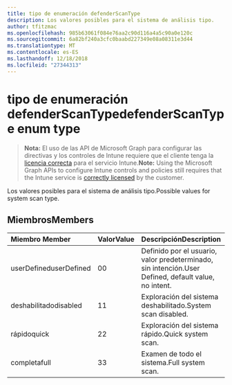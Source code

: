 ```yaml
---
title: tipo de enumeración defenderScanType
description: Los valores posibles para el sistema de análisis tipo.
author: tfitzmac
ms.openlocfilehash: 985b63061f084e76aa2c90d116a4a5c90a0e120c
ms.sourcegitcommit: 6a82bf240a3cfc0baabd227349e08a08311e3d44
ms.translationtype: MT
ms.contentlocale: es-ES
ms.lasthandoff: 12/18/2018
ms.locfileid: "27344313"
---
```

# <a name="defenderscantype-enum-type"></a><span data-ttu-id="1a655-103">tipo de enumeración defenderScanType</span><span class="sxs-lookup"><span data-stu-id="1a655-103">defenderScanType enum type</span></span>

> <span data-ttu-id="1a655-104">**Nota:** El uso de las API de Microsoft Graph para configurar las directivas y los controles de Intune requiere que el cliente tenga la [licencia correcta](https://go.microsoft.com/fwlink/?linkid=839381) para el servicio Intune.</span><span class="sxs-lookup"><span data-stu-id="1a655-104">**Note:** Using the Microsoft Graph APIs to configure Intune controls and policies still requires that the Intune service is [correctly licensed](https://go.microsoft.com/fwlink/?linkid=839381) by the customer.</span></span>

<span data-ttu-id="1a655-105">Los valores posibles para el sistema de análisis tipo.</span><span class="sxs-lookup"><span data-stu-id="1a655-105">Possible values for system scan type.</span></span>
## <a name="members"></a><span data-ttu-id="1a655-106">Miembros</span><span class="sxs-lookup"><span data-stu-id="1a655-106">Members</span></span>
|<span data-ttu-id="1a655-107">Miembro	</span><span class="sxs-lookup"><span data-stu-id="1a655-107">Member</span></span>|<span data-ttu-id="1a655-108">Valor</span><span class="sxs-lookup"><span data-stu-id="1a655-108">Value</span></span>|<span data-ttu-id="1a655-109">Descripción</span><span class="sxs-lookup"><span data-stu-id="1a655-109">Description</span></span>|
|:---|:---|:---|
|<span data-ttu-id="1a655-110">userDefined</span><span class="sxs-lookup"><span data-stu-id="1a655-110">userDefined</span></span>|<span data-ttu-id="1a655-111">0</span><span class="sxs-lookup"><span data-stu-id="1a655-111">0</span></span>|<span data-ttu-id="1a655-112">Definido por el usuario, valor predeterminado, sin intención.</span><span class="sxs-lookup"><span data-stu-id="1a655-112">User Defined, default value, no intent.</span></span>|
|<span data-ttu-id="1a655-113">deshabilitado</span><span class="sxs-lookup"><span data-stu-id="1a655-113">disabled</span></span>|<span data-ttu-id="1a655-114">1</span><span class="sxs-lookup"><span data-stu-id="1a655-114">1</span></span>|<span data-ttu-id="1a655-115">Exploración del sistema deshabilitado.</span><span class="sxs-lookup"><span data-stu-id="1a655-115">System scan disabled.</span></span>|
|<span data-ttu-id="1a655-116">rápido</span><span class="sxs-lookup"><span data-stu-id="1a655-116">quick</span></span>|<span data-ttu-id="1a655-117">2</span><span class="sxs-lookup"><span data-stu-id="1a655-117">2</span></span>|<span data-ttu-id="1a655-118">Exploración del sistema rápido.</span><span class="sxs-lookup"><span data-stu-id="1a655-118">Quick system scan.</span></span>|
|<span data-ttu-id="1a655-119">completa</span><span class="sxs-lookup"><span data-stu-id="1a655-119">full</span></span>|<span data-ttu-id="1a655-120">3</span><span class="sxs-lookup"><span data-stu-id="1a655-120">3</span></span>|<span data-ttu-id="1a655-121">Examen de todo el sistema.</span><span class="sxs-lookup"><span data-stu-id="1a655-121">Full system scan.</span></span>|



